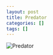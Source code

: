 ```yaml
---
layout: post
title: Predator
categories: []
tags: []
---
```

![Predator](https://m.media-amazon.com/images/M/MV5BY2QwYmFmZTEtNzY2Mi00ZWMyLWEwY2YtMGIyNGZjMWExOWEyXkEyXkFqcGdeQXVyNjUwNzk3NDc@._V1.jpg)
